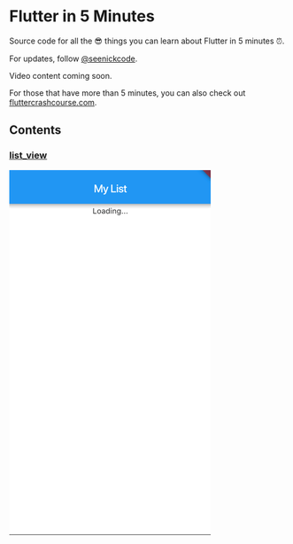 # Flutter in 5 Minutes

Source code for all the 😎 things you can learn about Flutter in 5 minutes ⏰.

For updates, follow [@seenickcode](https://twitter.com/seenickcode).

Video content coming soon.

For those that have more than 5 minutes, you can also check out [fluttercrashcourse.com](https://fluttercrashcourse.com).

## Contents

### [list_view](list_view)

![screenshot](list_view/screenshot.gif)
